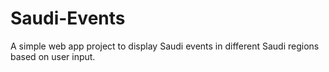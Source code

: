# Saudi-Events
A simple web app project to display Saudi events in different Saudi regions based on user input.
